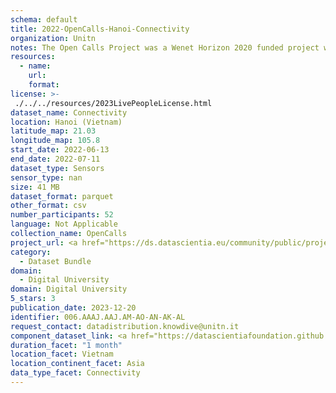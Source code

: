 ```yaml
---
schema: default
title: 2022-OpenCalls-Hanoi-Connectivity
organization: Unitn
notes: The Open Calls Project was a Wenet Horizon 2020 funded project with the goal of developing a diversity-aware, machine-mediated paradigm for social interactions. It collected information on the eating/drinking activities of the students of FPT University in Vietnam. The project was carried out in June and July 2022. The project set out to sense the daily activity data of respondents through the mobile phone sensors, collect health data through daily food log surveys, collect alcohol-drinking activities coupled with the motives for drinking, and conduct semi-structured surveys to gather feedback on the project. Data collection was carried out in three big cities across Vietnam. The i-Log application was used to collect sensor data from participants with the language set to Vietnamese. The food-drink activities were collected with an i-Log survey filled in by the respondents three times a day.
resources:
  - name: 
    url: 
    format: 
license: >-
 ./../../resources/2023LivePeopleLicense.html
dataset_name: Connectivity
location: Hanoi (Vietnam)
latitude_map: 21.03
longitude_map: 105.8
start_date: 2022-06-13
end_date: 2022-07-11
dataset_type: Sensors
sensor_type: nan
size: 41 MB
dataset_format: parquet
other_format: csv
number_participants: 52
language: Not Applicable
collection_name: OpenCalls
project_url: <a href="https://ds.datascientia.eu/community/public/projects/3b975830-9ecc-4127-855b-f88b8b5fe2ca">https://ds.datascientia.eu/community/public/projects/3b975830-9ecc-4127-855b-f88b8b5fe2ca</a>
category: 
  - Dataset Bundle
domain: 
  - Digital University
domain: Digital University
5_stars: 3
publication_date: 2023-12-20
identifier: 006.AAAJ.AAJ.AM-AO-AN-AK-AL
request_contact: datadistribution.knowdive@unitn.it
component_dataset_link: <a href="https://datascientiafoundation.github.io/LivePeople/datasets/2022-OC1-Hanoi-Bluetooth%20Low%20Energy%20Event/">2022-OC1-Hanoi-Bluetooth Low Energy Event</a>, <a href="https://datascientiafoundation.github.io/LivePeople/datasets/2022-OC1-Hanoi-Bluetooth%20Normal%20Event/">2022-OC1-Hanoi-Bluetooth Normal Event</a>, <a href="https://datascientiafoundation.github.io/LivePeople/datasets/2022-OC1-Hanoi-Cellular%20Network/">2022-OC1-Hanoi-Cellular Network</a>, <a href="https://datascientiafoundation.github.io/LivePeople/datasets/2022-OC1-Hanoi-Wifi%20Event/">2022-OC1-Hanoi-Wifi Event</a>, <a href="https://datascientiafoundation.github.io/LivePeople/datasets/2022-OC1-Hanoi-Wifi%20Networks%20Event/">2022-OC1-Hanoi-Wifi Networks Event</a>
duration_facet: "1 month"
location_facet: Vietnam
location_continent_facet: Asia
data_type_facet: Connectivity
---
```

